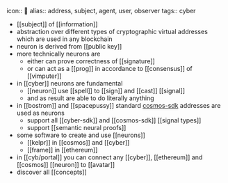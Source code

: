 icon:: 🧠
alias:: address, subject, agent, user, observer
tags:: cyber

- [[subject]] of [[information]]
- abstraction over different types of cryptographic virtual addresses which are used in any blockchain
- neuron is derived from [[public key]]
- more technically neurons are
	- either can prove correctness of [[signature]]
	- or can act as a [[prog]] in accordance to [[consensus]] of [[vimputer]]
- in [[cyber]] neurons are fundamental
	- [[neuron]] use [[spell]] to [[sign]] and [[cast]] [[signal]]
	- and as result are able to do literally anything
- in [[bostrom]] and [[spacepussy]] standard [cosmos-sdk](https://docs.cosmos.network/) addresses are used as neurons
	- support all [[cyber-sdk]] and [[cosmos-sdk]] [[signal types]]
	- support [[semantic neural proofs]]
- some software to create and use [[neurons]]
	- [[kelpr]] in [[cosmos]] and [[cyber]]
	- [[frame]] in [[ethereum]]
- in [[cyb/portal]] you can connect any [[cyber]], [[ethereum]] and [[cosmos]] [[neuron]] to [[avatar]]
- discover all [[concepts]]